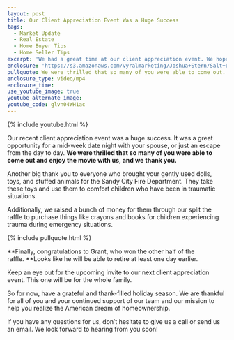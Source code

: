 ```yaml
---
layout: post
title: Our Client Appreciation Event Was a Huge Success
tags:
  - Market Update
  - Real Estate
  - Home Buyer Tips
  - Home Seller Tips
excerpt: 'We had a great time at our client appreciation event. We hope you did too, as we are already looking forward to the next one.'
enclosure: 'https://s3.amazonaws.com/vyralmarketing/Joshua+Stern/Salt+Lake+County+Real+Estate+Agent-+Our+Client+Appreciation+Event+Was+a+Huge+Success.mp4'
pullquote: We were thrilled that so many of you were able to come out.
enclosure_type: video/mp4
enclosure_time:
use_youtube_image: true
youtube_alternate_image:
youtube_code: glvn04WH1ac
---
```



{% include youtube.html %}

Our recent client appreciation event was a huge success. It was a great opportunity for a mid-week date night with your spouse, or just an escape from the day to day. **We were thrilled that so many of you were able to come out and enjoy the movie with us, and we thank you.**

Another big thank you to everyone who brought your gently used dolls, toys, and stuffed animals for the Sandy City Fire Department. They take these toys and use them to comfort children who have been in traumatic situations.

Additionally, we raised a bunch of money for them through our split the raffle to purchase things like crayons and books for children experiencing trauma during emergency situations.

{% include pullquote.html %}

**Finally, congratulations to Grant, who won the other half of the raffle.&nbsp;**Looks like he will be able to retire at least one day earlier.

Keep an eye out for the upcoming invite to our next client appreciation event. This one will be for the whole family.

So for now, have a grateful and thank-filled holiday season. We are thankful for all of you and your continued support of our team and our mission to help you realize the American dream of homeownership.

If you have any questions for us, don’t hesitate to give us a call or send us an email. We look forward to hearing from you soon!